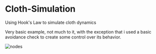 # Cloth-Simulation
Using Hook's Law to simulate cloth dynamics

Very basic example, not much to it, with the exception that i used a basic avoidance check to create some control over its behavior.

![nodes](https://cdn.discordapp.com/attachments/1082600881159147540/1099313494014312468/image.png)
